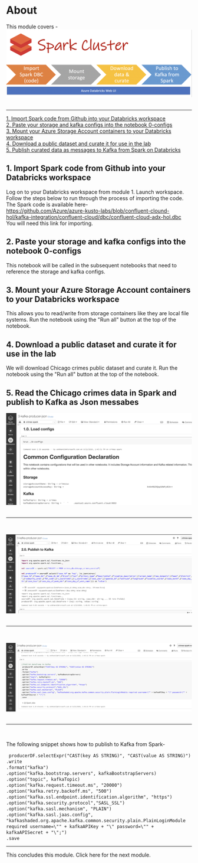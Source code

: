 # About

This module covers -
![Spark](images/Spark.png)
<br>
<br>
<hr>


[1.  Import Spark code from Github into your Databricks workspace]()<br>
[2.  Paste your storage and kafka configs into the notebook 0-configs]()<br>
[3.  Mount your Azure Storage Account containers to your Databricks workspace]()<br>
[4.  Download a public dataset and curate it for use in the lab]()<br>
[5.  Publish curated data as messages to Kafka from Spark on Databricks]()<br>

## 1.  Import Spark code from Github into your Databricks workspace
Log on to your Databricks workspace from module 1.  Launch workspace.  Follow the steps below to run through the process of importing the code.<br>
The Spark code is available here-<br>
https://github.com/Azure/azure-kusto-labs/blob/confluent-clound-hol/kafka-integration/confluent-cloud/dbc/confluent-cloud-adx-hol.dbc
<br>
You will need this link for importing.


## 2.  Paste your storage and kafka configs into the notebook 0-configs
This notebook will be called in the subsequent notebooks that need to reference the storage and kafka configs.

## 3.  Mount your Azure Storage Account containers to your Databricks workspace
This allows you to read/write from storage containers like they are local file systems.  Run the notebook using the "Run all" button at the top of the notebook.



## 4.  Download a public dataset and curate it for use in the lab
We will download Chicago crimes public dataset and curate it. Run the notebook using the "Run all" button at the top of the notebook.

## 5.  Read the Chicago crimes data in Spark and publish to Kafka as Json messabes

![Spark](images/04-producer-01.png)
<br>
<br>
<hr>
<br>

![Spark](images/04-producer-02.png)
<br>
<br>
<hr>
<br>

![Spark](images/04-producer-03.png)
<br>
<br>
<hr>
<br>




The following snippet shows how to publish to Kafka from Spark-
```
 producerDF.selectExpr("CAST(key AS STRING)", "CAST(value AS STRING)")
.write
.format("kafka")
.option("kafka.bootstrap.servers", kafkaBootstrapServers)
.option("topic", kafkaTopic)
.option("kafka.request.timeout.ms", "20000")
.option("kafka.retry.backoff.ms", "500")
.option("kafka.ssl.endpoint.identification.algorithm", "https")
.option("kafka.security.protocol","SASL_SSL") 
.option("kafka.sasl.mechanism", "PLAIN") 
.option("kafka.sasl.jaas.config", "kafkashaded.org.apache.kafka.common.security.plain.PlainLoginModule required username=\"" + kafkaAPIKey + "\" password=\"" + kafkaAPISecret + "\";")
.save
```

<hr>
This concludes this module.  Click here for the next module.
